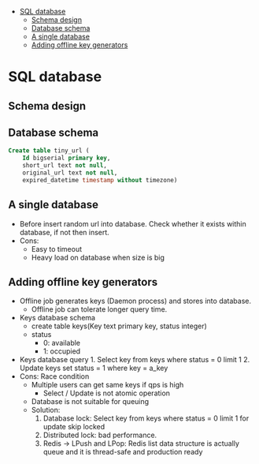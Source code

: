 - [SQL database](#sql-database)
  - [Schema design](#schema-design)
  - [Database schema](#database-schema)
  - [A single database](#a-single-database)
  - [Adding offline key generators](#adding-offline-key-generators)


# SQL database
## Schema design
## Database schema

```SQL
Create table tiny_url (
    Id bigserial primary key,
    short_url text not null, 
    original_url text not null,
    expired_datetime timestamp without timezone)
```

## A single database
* Before insert random url into database. Check whether it exists within database, if not then insert. 
* Cons:
  * Easy to timeout 
  * Heavy load on database when size is big

## Adding offline key generators
* Offline job generates keys \(Daemon process\) and stores into database.
  * Offline job can tolerate longer query time. 
* Keys database schema
  * create table keys\(Key text primary key, status integer\)
  * status
    * 0: available
    * 1: occupied
* Keys database query 1. Select key from keys where status = 0 limit 1 2. Update keys set status = 1 where key = a\_key
* Cons: Race condition
  * Multiple users can get same keys if qps is high
    * Select / Update is not atomic operation
  * Database is not suitable for queuing
  * Solution: 
    1. Database lock: Select key from keys where status = 0 limit 1 for update skip locked
    2. Distributed lock: bad performance. 
    3. Redis -&gt; LPush and LPop: Redis list data structure is actually queue and it is thread-safe and production ready

